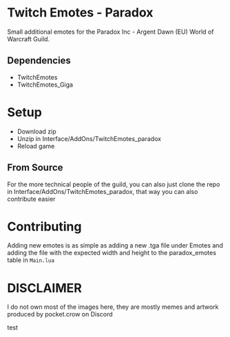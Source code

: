# Twitch Emotes - Paradox
Small additional emotes for the Paradox Inc - Argent Dawn (EU) World of Warcraft Guild.

## Dependencies
* TwitchEmotes
* TwitchEmotes_Giga

# Setup
* Download zip
* Unzip in Interface/AddOns/TwitchEmotes_paradox
* Reload game

## From Source
For the more technical people of the guild, you can also just clone the repo in Interface/AddOns/TwitchEmotes_paradox, that way you can also contribute easier

# Contributing
Adding new emotes is as simple as adding a new .tga file under Emotes and adding the file with the expected width and height to the paradox_emotes table in `Main.lua`

# DISCLAIMER
I do not own most of the images here, they are mostly memes and artwork produced by pocket.crow on Discord

test
